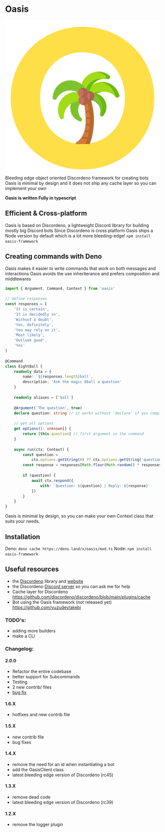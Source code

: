 # Oasis

<img align="right" src="https://raw.githubusercontent.com/oasisjs/oasis/main/assets/oasislogo.png" alt="oasis"/>

Bleeding edge object oriented Discordeno framework for creating bots Oasis is minimal by design and it does not ship any
cache layer so you can implement your own

**Oasis is written Fully in typescript**

## Efficient & Cross-platform

Oasis is based on Discordeno, a lightweight Discord library for building mostly big Discord bots Since Discordeno is
cross platform Oasis ships a Node version by default which is a lot more bleeding-edge! `npm install oasis-framework`

## Creating commands with Deno

Oasis makes it easier to write commands that work on both messages and interactions Oasis avoids the use inheriterance
and prefers composition and middlewares

```ts
import { Argument, Command, Context } from 'oasis'

// define responses
const responses = [
	'It is certain',
	'It is decidedly so',
	'Without a doubt',
	'Yes, definitely',
	'You may rely on it',
	'Most likely',
	'Outlook good',
	'Yes'
]

@Command
class EightBall {
	readonly data = {
		name: `${responses.length}ball`,
		description: 'Ask the magic 8ball a question'
	}

	readonly aliases = ['ball']

	@Argument('The question', true)
	declare question: string // it works without 'declare' if you compile down to ES2020

	// get all options
	get options(): unknown[] {
		return [this.question] // first argument in the command
	}

	async run(ctx: Context) {
		const question =
			ctx.options.getString(0) ?? ctx.options.getString('question')
		const response = responses[Math.floor(Math.random() * responses.length)]

		if (question) {
			await ctx.respond({
				with: `Question: ${question} | Reply: ${response}`
			})
		}
	}
}
```

Oasis is minimal by design, so you can make your own Context class that suits your needs.

## Installation

Deno: `deno cache https://deno.land/x/oasis/mod.ts` Node: `npm install oasis-framework`

## Useful resources

-   the [Discordeno](https://github.com/discordeno/discordeno) library and [website](https://discordeno.mod.land/)
-   the Discordeno [Discord server](https://discord.gg/ddeno) so you can ask me for help
-   Cache layer for Discordeno https://github.com/discordeno/discordeno/blob/main/plugins/cache
-   Bot using the Oasis framework (not released yet) https://github.com/yuzudev/akebi

### TODO's:

-   adding more builders
-   make a CLI

### Changelog:

#### 2.0.0

-   Refactor the entire codebase
-   better support for Subcommands
-   Testing
-   2 new contrib/ files
-   [bug fix](https://github.com/yuzudev/oasis/issues/2#issue-1264940912)

#### 1.6.X

-   hotfixes and new contrib file

#### 1.5.X

-   new contrib file
-   bug fixes

#### 1.4.X

-   remove the need for an id when instantiating a bot
-   add the OasisClient class
-   latest bleeding edge version of Discordeno (rc45)

#### 1.3.X

-   remove dead code
-   latest bleeding edge version of Discordeno (rc39)

#### 1.2.X

-   remove the logger plugin
